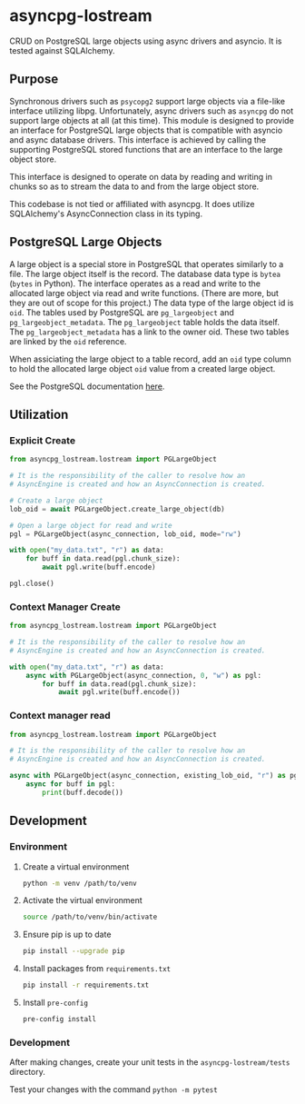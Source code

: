 # asyncpg-lostream

CRUD on PostgreSQL large objects using async drivers and asyncio. It is tested against SQLAlchemy.

## Purpose

Synchronous drivers such as `psycopg2` support large objects via a file-like interface utilizing libpg. Unfortunately, async drivers such as `asyncpg` do not support large objects at all (at this time). This module is designed to provide an interface for PostgreSQL large objects that is compatible with asyncio and async database drivers. This interface is achieved by calling the supporting PostgreSQL stored functions that are an interface to the large object store.

This interface is designed to operate on data by reading and writing in chunks so as to stream the data to and from the large object store.

This codebase is not tied or affiliated with asyncpg. It does utilize SQLAlchemy's AsyncConnection class in its typing.

## PostgreSQL Large Objects

A large object is a special store in PostgreSQL that operates similarly to a file. The large object itself is the record. The database data type is `bytea` (`bytes` in Python). The interface operates as a read and write to the allocated large object via read and write functions. (There are more, but they are out of scope for this project.) The data type of the large object id is `oid`. The tables used by PostgreSQL are `pg_largeobject` and `pg_largeobject_metadata`. The `pg_largeobject` table holds the data itself. The `pg_largeobject_metadata` has a link to the owner oid. These two tables are linked by the `oid` reference.

When assiciating the large object to a table record, add an `oid` type column to hold the allocated large object `oid` value from a created large object.

See the PostgreSQL documentation [here](https://www.postgresql.org/docs/current/largeobjects.html).

## Utilization

### Explicit Create

```python
from asyncpg_lostream.lostream import PGLargeObject

# It is the responsibility of the caller to resolve how an
# AsyncEngine is created and how an AsyncConnection is created.

# Create a large object
lob_oid = await PGLargeObject.create_large_object(db)

# Open a large object for read and write
pgl = PGLargeObject(async_connection, lob_oid, mode="rw")

with open("my_data.txt", "r") as data:
    for buff in data.read(pgl.chunk_size):
        await pgl.write(buff.encode)

pgl.close()
```

### Context Manager Create

```python
from asyncpg_lostream.lostream import PGLargeObject

# It is the responsibility of the caller to resolve how an
# AsyncEngine is created and how an AsyncConnection is created.

with open("my_data.txt", "r") as data:
    async with PGLargeObject(async_connection, 0, "w") as pgl:
        for buff in data.read(pgl.chunk_size):
            await pgl.write(buff.encode())
```

### Context manager read

```python
from asyncpg_lostream.lostream import PGLargeObject

# It is the responsibility of the caller to resolve how an
# AsyncEngine is created and how an AsyncConnection is created.

async with PGLargeObject(async_connection, existing_lob_oid, "r") as pgl:
    async for buff in pgl:
        print(buff.decode())
```

## Development

### Environment

1. Create a virtual environment
    ```bash
    python -m venv /path/to/venv
    ```
2. Activate the virtual environment
    ```bash
    source /path/to/venv/bin/activate
    ```
3. Ensure pip is up to date
    ```bash
    pip install --upgrade pip
    ```
4. Install packages from `requirements.txt`
    ```bash
    pip install -r requirements.txt
    ```
5. Install `pre-config`
   ```bash
   pre-config install
   ```

### Development

After making changes, create your unit tests in the `asyncpg-lostream/tests` directory.

Test your changes with the command `python -m pytest`
